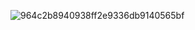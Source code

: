 ![964c2b8940938ff2e9336db9140565bf](https://github.com/arx9781/arx9781/assets/107541824/91fd5da3-b0c0-48f4-aa79-857ae1e45876)
